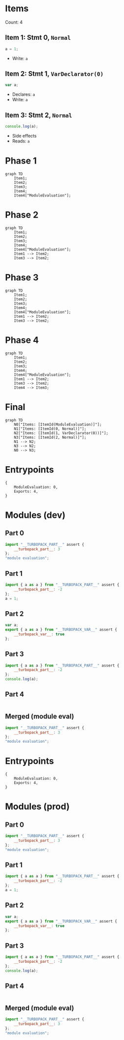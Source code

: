 # Items

Count: 4

## Item 1: Stmt 0, `Normal`

```js
a = 1;

```

- Write: `a`

## Item 2: Stmt 1, `VarDeclarator(0)`

```js
var a;

```

- Declares: `a`
- Write: `a`

## Item 3: Stmt 2, `Normal`

```js
console.log(a);

```

- Side effects
- Reads: `a`

# Phase 1
```mermaid
graph TD
    Item1;
    Item2;
    Item3;
    Item4;
    Item4["ModuleEvaluation"];
```
# Phase 2
```mermaid
graph TD
    Item1;
    Item2;
    Item3;
    Item4;
    Item4["ModuleEvaluation"];
    Item1 --> Item2;
    Item3 --> Item2;
```
# Phase 3
```mermaid
graph TD
    Item1;
    Item2;
    Item3;
    Item4;
    Item4["ModuleEvaluation"];
    Item1 --> Item2;
    Item3 --> Item2;
```
# Phase 4
```mermaid
graph TD
    Item1;
    Item2;
    Item3;
    Item4;
    Item4["ModuleEvaluation"];
    Item1 --> Item2;
    Item3 --> Item2;
    Item4 --> Item3;
```
# Final
```mermaid
graph TD
    N0["Items: [ItemId(ModuleEvaluation)]"];
    N1["Items: [ItemId(0, Normal)]"];
    N2["Items: [ItemId(1, VarDeclarator(0))]"];
    N3["Items: [ItemId(2, Normal)]"];
    N1 --> N2;
    N3 --> N2;
    N0 --> N3;
```
# Entrypoints

```
{
    ModuleEvaluation: 0,
    Exports: 4,
}
```


# Modules (dev)
## Part 0
```js
import "__TURBOPACK_PART__" assert {
    __turbopack_part__: 3
};
"module evaluation";

```
## Part 1
```js
import { a as a } from "__TURBOPACK_PART__" assert {
    __turbopack_part__: -2
};
a = 1;

```
## Part 2
```js
var a;
export { a as a } from "__TURBOPACK_VAR__" assert {
    __turbopack_var__: true
};

```
## Part 3
```js
import { a as a } from "__TURBOPACK_PART__" assert {
    __turbopack_part__: -2
};
console.log(a);

```
## Part 4
```js

```
## Merged (module eval)
```js
import "__TURBOPACK_PART__" assert {
    __turbopack_part__: 3
};
"module evaluation";

```
# Entrypoints

```
{
    ModuleEvaluation: 0,
    Exports: 4,
}
```


# Modules (prod)
## Part 0
```js
import "__TURBOPACK_PART__" assert {
    __turbopack_part__: 3
};
"module evaluation";

```
## Part 1
```js
import { a as a } from "__TURBOPACK_PART__" assert {
    __turbopack_part__: -2
};
a = 1;

```
## Part 2
```js
var a;
export { a as a } from "__TURBOPACK_VAR__" assert {
    __turbopack_var__: true
};

```
## Part 3
```js
import { a as a } from "__TURBOPACK_PART__" assert {
    __turbopack_part__: -2
};
console.log(a);

```
## Part 4
```js

```
## Merged (module eval)
```js
import "__TURBOPACK_PART__" assert {
    __turbopack_part__: 3
};
"module evaluation";

```
